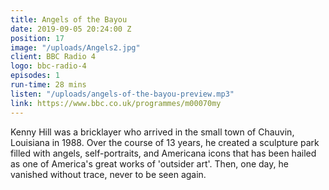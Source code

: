```yaml
---
title: Angels of the Bayou
date: 2019-09-05 20:24:00 Z
position: 17
image: "/uploads/Angels2.jpg"
client: BBC Radio 4
logo: bbc-radio-4
episodes: 1
run-time: 28 mins
listen: "/uploads/angels-of-the-bayou-preview.mp3"
link: https://www.bbc.co.uk/programmes/m00070my
---
```


Kenny Hill was a bricklayer who arrived in the small town of Chauvin, Louisiana in 1988. Over the course of 13 years, he created a sculpture park filled with angels, self-portraits, and Americana icons that has been hailed as one of America's great works of 'outsider art'. Then, one day, he vanished without trace, never to be seen again.